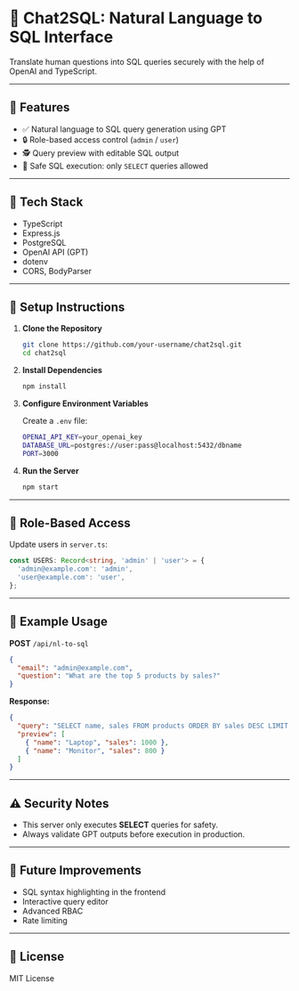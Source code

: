 # 💬 Chat2SQL: Natural Language to SQL Interface

Translate human questions into SQL queries securely with the help of OpenAI and TypeScript.

---

## 🔧 Features

- ✅ Natural language to SQL query generation using GPT
- 🔒 Role-based access control (`admin` / `user`)
- 🕵️ Query preview with editable SQL output
- 🧯 Safe SQL execution: only `SELECT` queries allowed

---

## 🧪 Tech Stack

- TypeScript
- Express.js
- PostgreSQL
- OpenAI API (GPT)
- dotenv
- CORS, BodyParser

---

## 🚀 Setup Instructions

1. **Clone the Repository**
   ```bash
   git clone https://github.com/your-username/chat2sql.git
   cd chat2sql
   ```

2. **Install Dependencies**
   ```bash
   npm install
   ```

3. **Configure Environment Variables**

   Create a `.env` file:

   ```bash
   OPENAI_API_KEY=your_openai_key
   DATABASE_URL=postgres://user:pass@localhost:5432/dbname
   PORT=3000
   ```

4. **Run the Server**
   ```bash
   npm start
   ```

---

## 🔐 Role-Based Access

Update users in `server.ts`:

```ts
const USERS: Record<string, 'admin' | 'user'> = {
  'admin@example.com': 'admin',
  'user@example.com': 'user',
};
```

---

## 🧠 Example Usage

**POST** `/api/nl-to-sql`

```json
{
  "email": "admin@example.com",
  "question": "What are the top 5 products by sales?"
}
```

**Response:**

```json
{
  "query": "SELECT name, sales FROM products ORDER BY sales DESC LIMIT 5;",
  "preview": [
    { "name": "Laptop", "sales": 1000 },
    { "name": "Monitor", "sales": 800 }
  ]
}
```

---

## ⚠️ Security Notes

- This server only executes **SELECT** queries for safety.
- Always validate GPT outputs before execution in production.

---

## 🧩 Future Improvements

- SQL syntax highlighting in the frontend
- Interactive query editor
- Advanced RBAC
- Rate limiting

---

## 📄 License

MIT License